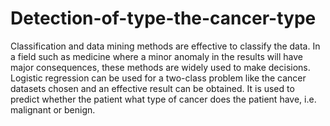 # Detection-of-type-the-cancer-type
Classification and data mining methods are effective to classify the data. In a field such as medicine where a minor anomaly in the results will have major consequences, these methods are widely used to make decisions. Logistic regression can be used for a two-class problem like the cancer datasets chosen and an effective result can be obtained. It is used to predict whether the patient what type of cancer does the patient have, i.e. malignant or benign.
